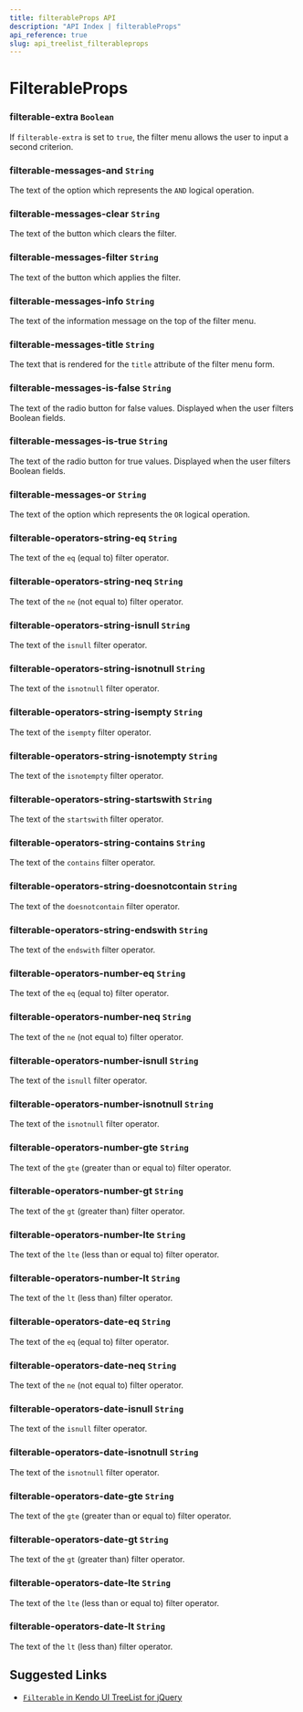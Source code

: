 ```yaml
---
title: filterableProps API
description: "API Index | filterableProps"
api_reference: true
slug: api_treelist_filterableprops
---
```


# FilterableProps

### filterable-extra `Boolean`

If `filterable-extra` is set to `true`, the filter menu allows the user to input a second criterion.

### filterable-messages-and `String`

The text of the option which represents the `AND` logical operation.

### filterable-messages-clear `String`

The text of the button which clears the filter.

### filterable-messages-filter `String`

The text of the button which applies the filter.

### filterable-messages-info `String`

The text of the information message on the top of the filter menu.

### filterable-messages-title `String`

The text that is rendered for the `title` attribute of the filter menu form.

### filterable-messages-is-false `String`

The text of the radio button for false values. Displayed when the user filters Boolean fields.

### filterable-messages-is-true `String`

The text of the radio button for true values. Displayed when the user filters Boolean fields.

### filterable-messages-or `String`

The text of the option which represents the `OR` logical operation.

### filterable-operators-string-eq `String`

The text of the `eq` (equal to) filter operator.

### filterable-operators-string-neq `String`

The text of the `ne` (not equal to) filter operator.

### filterable-operators-string-isnull `String`

The text of the `isnull` filter operator.

### filterable-operators-string-isnotnull `String`

The text of the `isnotnull` filter operator.

### filterable-operators-string-isempty `String`

The text of the `isempty` filter operator.

### filterable-operators-string-isnotempty `String`

The text of the `isnotempty` filter operator.

### filterable-operators-string-startswith `String`

The text of the `startswith` filter operator.

### filterable-operators-string-contains `String`

The text of the `contains` filter operator.

### filterable-operators-string-doesnotcontain `String`

The text of the `doesnotcontain` filter operator.

### filterable-operators-string-endswith `String`

The text of the `endswith` filter operator.

### filterable-operators-number-eq `String`

The text of the `eq` (equal to) filter operator.

### filterable-operators-number-neq `String`

The text of the `ne` (not equal to) filter operator.

### filterable-operators-number-isnull `String`

The text of the `isnull` filter operator.

### filterable-operators-number-isnotnull `String`

The text of the `isnotnull` filter operator.

### filterable-operators-number-gte `String`

The text of the `gte` (greater than or equal to) filter operator.

### filterable-operators-number-gt `String`

The text of the `gt` (greater than) filter operator.

### filterable-operators-number-lte `String`

The text of the `lte` (less than or equal to) filter operator.

### filterable-operators-number-lt `String`

The text of the `lt` (less than) filter operator.

### filterable-operators-date-eq `String`

The text of the `eq` (equal to) filter operator.

### filterable-operators-date-neq `String`

The text of the `ne` (not equal to) filter operator.

### filterable-operators-date-isnull `String`

The text of the `isnull` filter operator.

### filterable-operators-date-isnotnull `String`

The text of the `isnotnull` filter operator.

### filterable-operators-date-gte `String`

The text of the `gte` (greater than or equal to) filter operator.

### filterable-operators-date-gt `String`

The text of the `gt` (greater than) filter operator.

### filterable-operators-date-lte `String`

The text of the `lte` (less than or equal to) filter operator.

### filterable-operators-date-lt `String`

The text of the `lt` (less than) filter operator.

## Suggested Links

* [`Filterable` in Kendo UI TreeList for jQuery](https://docs.telerik.com/kendo-ui/api/javascript/ui/treelist/configuration/filterable)
